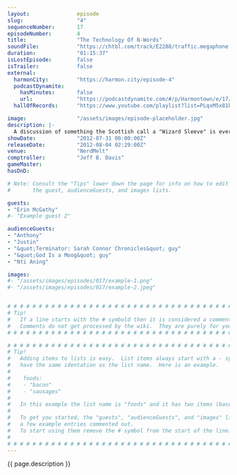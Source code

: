 ```yaml
---
layout:               episode
slug:                 "4"
sequenceNumber:       17
episodeNumber:        4
title:                "The Technology Of N-Words"
soundFile:            "https://chtbl.com/track/E2288/traffic.megaphone.fm/STA2303221881.mp3?updated=1555700005"
duration:             "01:15:37"
isLostEpisode:        false
isTrailer:            false
external:
  harmonCity:         "https://harmon.city/episode-4"
  podcastDynamite:
    hasMinutes:       false
    url:              "https://podcastdynamite.com/#/p/Harmontown/e/17/4"
  hallOfRecords:      "https://www.youtube.com/playlist?list=PLqxM5x81hNObPXDf9RnOKccpUDJQGcIha"

image:                "/assets/images/episode-placeholder.jpg"
description: |-
  A discussion of something the Scottish call a "Wizard Sleeve" is ever-so-briefly interrupted by racism, robots, and a visit from something Erin McGathy calls a "game corner."
showDate:             "2012-07-31 00:00:00Z"
releaseDate:          "2012-08-04 02:29:00Z"
venue:                "NerdMelt"
comptroller:          "Jeff B. Davis"
gameMaster:           
hasDnD:               

# Note: Consult the "Tips" lower down the page for info on how to edit
#       the guest, audienceGuests, and images lists.

guests:
- "Erin McGathy"
#- "Example guest 2"

audienceGuests:
- "Anthony"
- "Justin"
- "&quot;Terminator: Sarah Connor Chronicles&quot; guy"
- "&quot;God Is a Moog&quot; guy"
- "Nti Aning"

images:
#- "/assets/images/episodes/017/example-1.png"
#- "/assets/images/episodes/017/example-2.jpeg"


# # # # # # # # # # # # # # # # # # # # # # # # # # # # # # # # # # # # # # # # # # # # #
# Tip!
#   If a line starts with the # symbold then it is considered a comment.
#   Comments do not get processed by the wiki.  They are purely for your information.
# # # # # # # # # # # # # # # # # # # # # # # # # # # # # # # # # # # # # # # # # # # # #

# # # # # # # # # # # # # # # # # # # # # # # # # # # # # # # # # # # # # # # # # # # # #
# Tip!
#   Adding items to lists is easy.  List items always start with a - symbol and have
#   have the same identation as the list name.  Here is an example.
#
#    foods:
#    - "bacon"
#    - "sausages"
#
#   In this example the list name is "foods" and it has two items (bacon, and sausages).
#
#   To get you started, the "guests", "audienceGuests", and "images" lists below have
#   a few example entries commented out.
#   To start using them remove the # symbol from the start of the line.
#
# # # # # # # # # # # # # # # # # # # # # # # # # # # # # # # # # # # # # # # # # # # # #
---
```


<!-- The episode description will be rendered here -->
{{ page.description }}

<!-- Add your content BELOW here -->
<!-- vvvvvvvvvvvvvvvvvvvvvvvvvvv -->




<!-- ^^^^^^^^^^^^^^^^^^^^^^^^^^^ -->
<!-- Add your content ABOVE here -->

<!-- The episode gallery will be rendered here -->